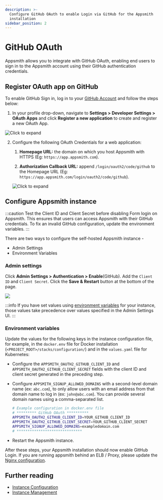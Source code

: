 ```yaml
---
description: >-
  Configure GitHub OAuth to enable Login via GitHub for the Appsmith
  installation
sidebar_position: 2
---
```


# GitHub OAuth

Appsmith allows you to integrate with GitHub OAuth, enabling end users to sign in to the Appsmith account using their GitHub authentication credentials.

## Register OAuth app on GitHub

To enable GitHub Sign in, log in to your [GitHub Account](https://github.com) and follow the steps below:

1. In your profile drop-down, navigate to **Settings > Developer Settings > OAuth Apps** and click **Register a new application** to create and register a new OAuth App.

![Click to expand](</img/Github_Reg_App.png>)

2. Configure the following OAuth Credentials for a web application:

    1. **Homepage URL:** the domain on which you host Appsmith with HTTPS (Eg: `https://app.appsmith.com`).

    2. **Authorization Callback URL:** append `/login/oauth2/code/github` to the Homepage URL (Eg: `https://app.appsmith.com/login/oauth2/code/github`).

    ![Click to expand](</img/Github_App_Config.png>)

## Configure Appsmith instance  

:::caution
Test the Client ID and Client Secret before disabling Form login on Appsmith. This ensures that users can access Appsmith with their GitHub credentials. To fix an invalid GitHub configuration, update the environment variables.
:::

There are two ways to configure the self-hosted Appsmith instance - 
- Admin Settings
- Environment Variables

### Admin settings

Click **Admin Settings > Authentication > Enable**(GitHub). Add the `Client ID` and  `Client Secret`. Click the **Save & Restart** button at the bottom of the page. 

![](/img/as_github_auth_config.png)

:::info
If you have set values using [environment variables](#environment-variables) for your instance, those values take precedence over values specified in the Admin Settings UI.
:::

### Environment variables

Update the values for the following keys in the instance configuration file, for example, in the `docker.env` file for Docker installation (`<PROJECT_ROOT>/stacks/configuration/`) and in the `values.yaml` file for Kubernetes:

* Configure the `APPSMITH_OAUTH2_GITHUB_CLIENT_ID` and `APPSMITH_OAUTH2_GITHUB_CLIENT_SECRET` fields with the client ID and client secret generated in the preceding step.
* Configure `APPSMITH_SIGNUP_ALLOWED_DOMAINS` with a second-level domain name (ex: `abc.com`), to only allow users with an email address from that domain name to log in (ex: `john@abc.com`). You can provide several domain names using a comma-separated list.
    
  ```bash
  # Example configuration in docker.env file
  # ********* GitHub OAuth **********
  APPSMITH_OAUTH2_GITHUB_CLIENT_ID=YOUR_GITHUB_CLIENT_ID
  APPSMITH_OAUTH2_GITHUB_CLIENT_SECRET=YOUR_GITHUB_CLIENT_SECRET
  APPSMITH_SIGNUP_ALLOWED_DOMAINS=exampledomain.com
  # ******************************
   ```
* Restart the Appsmith instance. 

After these steps, your Appsmith installation should now enable GitHub Login. If you are running appsmith behind an ELB / Proxy, please update the [Nginx configuration](/help-and-support/troubleshooting-guide/deployment-errors#oauth-sign-up-not-working).

## Further reading

- [Instance Configuration](/getting-started/setup/instance-configuration)
- [Instance Management](/getting-started/setup/instance-management)
